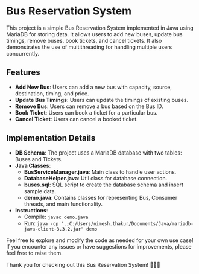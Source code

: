 # Bus Reservation System

This project is a simple Bus Reservation System implemented in Java using MariaDB for storing data. It allows users to add new buses, update bus timings, remove buses, book tickets, and cancel tickets. It also demonstrates the use of multithreading for handling multiple users concurrently.

## Features

- **Add New Bus**: Users can add a new bus with capacity, source, destination, timing, and price.
- **Update Bus Timings**: Users can update the timings of existing buses.
- **Remove Bus**: Users can remove a bus based on the Bus ID.
- **Book Ticket**: Users can book a ticket for a particular bus.
- **Cancel Ticket**: Users can cancel a booked ticket.

## Implementation Details

- **DB Schema**: The project uses a MariaDB database with two tables: Buses and Tickets.
- **Java Classes**:
  - **BusServiceManager.java**: Main class to handle user actions.
  - **DatabaseHelper.java**: Util class for database connection.
  - **buses.sql**: SQL script to create the database schema and insert sample data.
  - **demo.java**: Contains classes for representing Bus, Consumer threads, and main functionality.
- **Instructions**:
  - Compile: `javac demo.java`
  - Run: `java -cp ".;C:/Users/nimesh.thakur/Documents/Java/mariadb-java-client-3.3.2.jar" demo`

Feel free to explore and modify the code as needed for your own use case! If you encounter any issues or have suggestions for improvements, please feel free to raise them.

Thank you for checking out this Bus Reservation System! 🚌🎫✨
